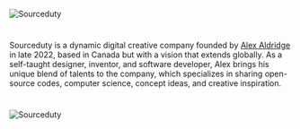 ![Sourceduty](https://github.com/user-attachments/assets/3dcdc335-f66d-4161-b261-2edfce4f702b)

#

Sourceduty is a dynamic digital creative company founded by [Alex Aldridge](https://chatgpt.com/g/g-mdnYSJr20-alex-aldridge) in late 2022, based in Canada but with a vision that extends globally. As a self-taught designer, inventor, and software developer, Alex brings his unique blend of talents to the company, which specializes in sharing open-source codes, computer science, concept ideas, and creative inspiration.

#

![Sourceduty](https://github.com/user-attachments/assets/5d06ff32-2032-47ec-ad6e-237611b66614)
